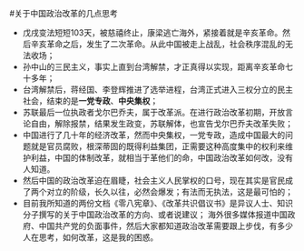 #关于中国政治改革的几点思考

*   戊戌变法短短103天，被慈禧终止，康梁逃亡海外，紧接着就是辛亥革命。然后辛亥革命之后，发生了二次革命。从此中国被走上战乱，社会秩序混乱的无法收场；
*   孙中山的三民主义，事实上直到台湾解禁，才正真得以实现，距离辛亥革命七十多年；
*   台湾解禁后，蒋经国、李登辉推进了选举进程，台湾正式进入三权分立的民主社会，结束的是**一党专政**、**中央集权**；
*   苏联最后一位执政者戈尔巴乔夫，属于改革派。在进行政治改革初期，开放言论自由，解除报禁，结果发生政变，苏联解体，也宣告戈尔巴乔夫改革失败；
*   中国进行了几十年的经济改革，然而中央集权，一党专政，造成中国最大的问题就是官员腐败，根深蒂固的既得利益集团，正需要这种高度集中的权利来维护利益，中国的体制改革，就相当于革他们的命，中国政治改革如何改，没有人知道。
*   然后中国的政治改革迫在眉睫，社会主义人民掌权的口号，现在其实是官民成了两个对立的阶级，长久以往，必然会爆发；有法而无执法，这是最可怕的；
*   目前我所知道的两份文档《零八宪章》、《改革共识倡议书》是异议人士、知识分子撰写的关于中国政治改革的方向、或者说建议；
海外很多媒体报道中国政府、中国共产党的负面事件，然后大家都知道政治改革需要跟上步伐，有多少人在思考，如何改革，这是我的困惑。